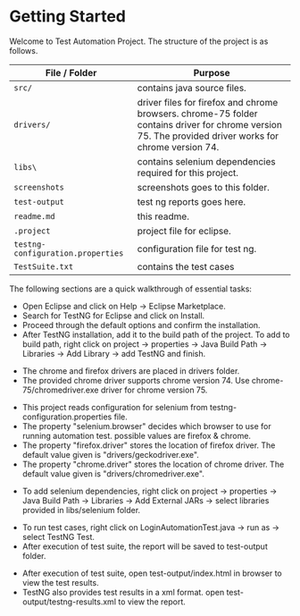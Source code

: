 # Getting Started

Welcome to Test Automation Project. The structure of the project is as follows.


File / Folder | Purpose
---------|----------
`src/` | contains java source files.
`drivers/` | driver files for firefox and chrome browsers. chrome-75 folder contains driver for chrome version 75. The provided driver works for chrome version 74. 
`libs\` | contains selenium dependencies required for this project.
`screenshots` | screenshots goes to this folder.
`test-output` | test ng reports goes here.
`readme.md` | this readme.
`.project` | project file for eclipse.
`testng-configuration.properties` | configuration file for test ng.
`TestSuite.txt` | contains the test cases


The following sections are a quick walkthrough of essential tasks:

<!-- TestNG installation in Eclipse -->

- Open Eclipse and click on Help -> Eclipse Marketplace.
- Search for TestNG for Eclipse and click on Install. 
- Proceed through the default options and confirm the installation. 
- After TestNG installation, add it to the build path of the project. To add to build path, right click on project -> properties -> Java Build Path -> Libraries -> Add Library -> add TestNG and finish. 

<!-- Driver configurations -->

- The chrome and firefox drivers are placed in drivers folder.
- The provided chrome driver supports chrome version 74. Use chrome-75/chromedriver.exe driver for chrome version 75.

<!-- TestNG configuration -->

- This project reads configuration for selenium from testng-configuration.properties file.
- The property "selenium.browser" decides which browser to use for running automation test. possible values are firefox & chrome.
- The property "firefox.driver" stores the location of firefox driver. The default value given is "drivers/geckodriver.exe".
- The property "chrome.driver" stores the location of chrome driver. The default value given is "drivers/chromedriver.exe".

<!-- How to add selenium libraries to build path -->

- To add selenium dependencies, right click on project -> properties -> Java Build Path -> Libraries -> Add External JARs -> select libraries provided in libs/selenium folder.

<!-- How to Run Test cases -->

- To run test cases, right click on LoginAutomationTest.java -> run as -> select TestNG Test. 
- After execution of test suite, the report will be saved to test-output folder. 

<!-- How to check the report --> 

- After execution of test suite, open test-output/index.html in browser to view the test results.
- TestNG also provides test results in a xml format. open test-output/testng-results.xml to view the report. 